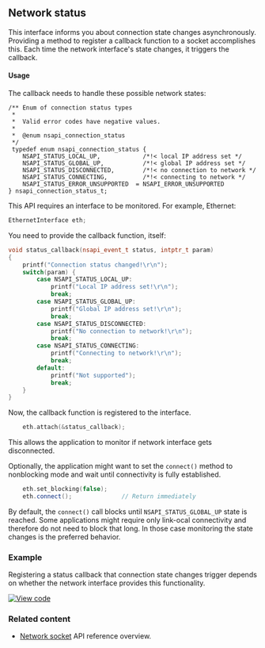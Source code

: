 <h2 id="network-status">Network status</h2>

This interface informs you about connection state changes asynchronously. Providing a method to register a callback function to a socket accomplishes this. Each time the network interface's state changes, it triggers the callback.

#### Usage

The callback needs to handle these possible network states:

```
/** Enum of connection status types
 *
 *  Valid error codes have negative values.
 *
 *  @enum nsapi_connection_status
 */
 typedef enum nsapi_connection_status {
    NSAPI_STATUS_LOCAL_UP,            /*!< local IP address set */
    NSAPI_STATUS_GLOBAL_UP,           /*!< global IP address set */
    NSAPI_STATUS_DISCONNECTED,        /*!< no connection to network */
    NSAPI_STATUS_CONNECTING,          /*!< connecting to network */
    NSAPI_STATUS_ERROR_UNSUPPORTED  = NSAPI_ERROR_UNSUPPORTED
} nsapi_connection_status_t;
```

This API requires an interface to be monitored. For example, Ethernet:

```cpp
EthernetInterface eth;
```

You need to provide the callback function, itself:

```cpp
void status_callback(nsapi_event_t status, intptr_t param)
{
    printf("Connection status changed!\r\n");
    switch(param) {
        case NSAPI_STATUS_LOCAL_UP:
            printf("Local IP address set!\r\n");
            break;
        case NSAPI_STATUS_GLOBAL_UP:
            printf("Global IP address set!\r\n");
            break;
        case NSAPI_STATUS_DISCONNECTED:
            printf("No connection to network!\r\n");
            break;
        case NSAPI_STATUS_CONNECTING:
            printf("Connecting to network!\r\n");
            break;
        default:
            printf("Not supported");
            break;
    }
}
```

Now, the callback function is registered to the interface.

```cpp
    eth.attach(&status_callback);
```

This allows the application to monitor if network interface gets disconnected.

Optionally, the application might want to set the `connect()` method to nonblocking mode and wait until connectivity is fully established.

```cpp
    eth.set_blocking(false);
    eth.connect();              // Return immediately
```

By default, the `connect()` call blocks until `NSAPI_STATUS_GLOBAL_UP` state is reached. Some applications might require only link-ocal connectivity and therefore do not need to block that long. In those case monitoring the state changes is the preferred behavior.

### Example

Registering a status callback that connection state changes trigger depends on whether the network interface provides this functionality.

[![View code](https://www.mbed.com/embed/?url=https://os.mbed.com/teams/mbed_example/code/TCPSocket_ConnStateCb_Example/)](https://os.mbed.com/teams/mbed_example/code/TCPSocket_ConnStateCb_Example/file/8a8191e3d305/main.cpp)

### Related content

- [Network socket](/docs/v5.9/reference/network-socket.html) API reference overview.
